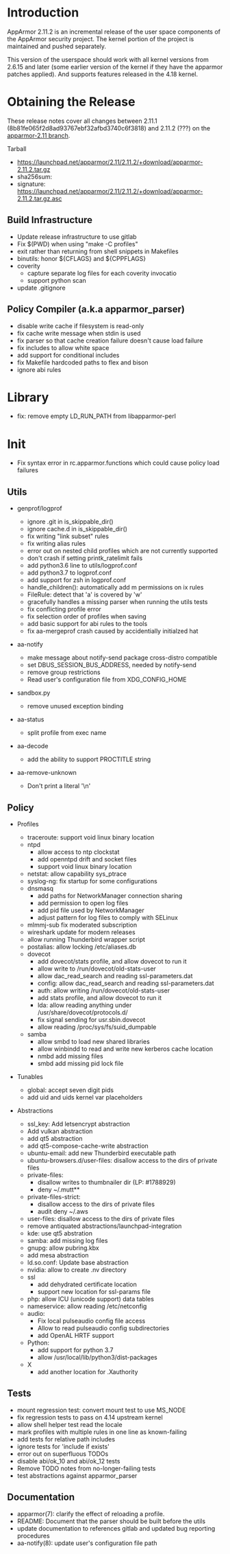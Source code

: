 Introduction
============

AppArmor 2.11.2 is an incremental release of the user space components
of the AppArmor security project. The kernel portion of the project
is maintained and pushed separately.

This version of the userspace should work with all kernel versions from
2.6.15 and later (some earlier version of the kernel if they have the
apparmor patches applied). And supports features released in the 4.18
kernel.


# Obtaining the Release
These release notes cover all changes between 2.11.1 (8b81fe065f2d8ad93767ebf32afbd3740c6f3818)
and 2.11.2 (???) on the [apparmor-2.11 branch](https://gitlab.com/apparmor/apparmor/tree/apparmor-2.11).

Tarball
-   <https://launchpad.net/apparmor/2.11/2.11.2/+download/apparmor-2.11.2.tar.gz>
-   sha256sum: 
-   signature: <https://launchpad.net/apparmor/2.11/2.11.2/+download/apparmor-2.11.2.tar.gz.asc>


Build Infrastructure
--------------------
- Update release infrastructure to use gitlab
- Fix $(PWD) when using "make -C profiles"
- exit rather than returning from shell snippets in Makefiles
- binutils: honor ${CFLAGS} and ${CPPFLAGS}
- coverity
   - capture separate log files for each coverity invocatio
   - support python scan
- update .gitignore


Policy Compiler (a.k.a apparmor\_parser)
----------------------------------------
- disable write cache if filesystem is read-only
- fix cache write message when stdin is used
- fix parser so that cache creation failure doesn't cause load failure
- fix includes to allow white space
- add support for conditional includes
- fix Makefile hardcoded paths to flex and bison
- ignore abi rules

# Library
- fix: remove empty LD_RUN_PATH from libapparmor-perl

# Init
- Fix syntax error in rc.apparmor.functions which could cause policy load failures

Utils
-----
-  genprof/logprof
   - ignore .git in is_skippable_dir()
   - ignore cache.d in is_skippable_dir()
   - fix writing "link subset" rules
   - fix writing alias rules
   - error out on nested child profiles which are not currently supported
   - don't crash if setting printk_ratelimit fails
   - add python3.6 line to utils/logprof.conf
   - add python3.7 to logprof.conf
   - add support for zsh in logprof.conf
   - handle_children(): automatically add m permissions on ix rules
   - FileRule: detect that 'a' is covered by 'w'
   - gracefully handles a missing parser when running the utils tests
   - fix conflicting profile error
   - fix selection order of profiles when saving
   - add basic support for abi rules to the tools
   - fix aa-mergeprof crash caused by accidentially initialzed hat

-   aa-notify
    - make message about notify-send package cross-distro compatible
    - set DBUS_SESSION_BUS_ADDRESS, needed by notify-send
    - remove group restrictions
    - Read user's configuration file from XDG_CONFIG_HOME

-   sandbox.py
    - remove unused exception binding

-  aa-status
   - split profile from exec name

- aa-decode
  - add the ability to support PROCTITLE string

- aa-remove-unknown
  - Don't print a literal '\n'

Policy
------
- Profiles
  - traceroute: support void linux binary location
  - ntpd
    - allow access to ntp clockstat
    - add openntpd drift and socket files
    - support void linux binary location
  - netstat: allow capability sys_ptrace
  - syslog-ng: fix startup for some configurations
  - dnsmasq
    - add paths for NetworkManager connection sharing
    - add permission to open log files
    - add pid file used by NetworkManager
    - adjust pattern for log files to comply with SELinux
  - mlmmj-sub fix moderated subscription
  - wireshark update for modern releases
  - allow running Thunderbird wrapper script
  - postalias: allow locking /etc/aliases.db
  - dovecot
    - add dovecot/stats profile, and allow dovecot to run it
    - allow write to /run/dovecot/old-stats-user
    - allow dac_read_search and reading ssl-parameters.dat
    - config: allow dac_read_search and reading ssl-parameters.dat
    - auth: allow writing /run/dovecot/old-stats-user
    - add stats profile, and allow dovecot to run it
    - lda: allow reading anything under /usr/share/dovecot/protocols.d/
    - fix signal sending for usr.sbin.dovecot
    - allow reading /proc/sys/fs/suid_dumpable
  - samba
    - allow smbd to load new shared libraries
    - allow winbindd to read and write new kerberos cache location
    - nmbd add missing files
    - smbd add missing pid lock file

- Tunables
  - global: accept seven digit pids
  - add uid and uids kernel var placeholders

- Abstractions
  - ssl_key: Add letsencrypt abstraction
  - Add vulkan abstraction
  - add qt5 abstraction
  - add qt5-compose-cache-write abstraction
  - ubuntu-email: add new Thunderbird executable path
  - ubuntu-browsers.d/user-files: disallow access to the dirs of private files
  - private-files:
    - disallow writes to thumbnailer dir (LP: #1788929)
    - deny ~/.mutt**
  - private-files-strict:
    - disallow access to the dirs of private files
    - audit deny ~/.aws
  - user-files: disallow access to the dirs of private files
  - remove antiquated abstractions/launchpad-integration
  - kde: use qt5 abstration
  - samba: add missing log files
  - gnupg: allow pubring.kbx
  - add mesa abstraction
  - ld.so.conf: Update base abstraction
  - nvidia: allow to create .nv directory
  - ssl
    - add dehydrated certificate location
    - support new location for ssl-params file
  - php: allow ICU (unicode support) data tables
  - nameservice: allow reading /etc/netconfig
  - audio:
    - Fix local pulseaudio config file access
    - Allow to read pulseaudio config subdirectories
    - add OpenAL HRTF support
  - Python:
    - add support for python 3.7
    - allow /usr/local/lib/python3/dist-packages
  - X
    - add another location for .Xauthority


Tests
-----
- mount regression test: convert mount test to use MS_NODE
- fix regression tests to pass on 4.14 upstream kernel
- allow shell helper test read the locale
- mark profiles with multiple rules in one line as known-failing
- add tests for relative path includes
- ignore tests for 'include if exists'
- error out on superfluous TODOs
- disable abi/ok_10 and abi/ok_12 tests
- Remove TODO notes from no-longer-failing tests
- test abstractions against apparmor_parser

Documentation
-------------
- apparmor(7): clarify the effect of reloading a profile.
- README: Document that the parser should be built before the utils
- update documentation to references gitlab and updated bug reporting procedures
- aa-notify(8): update user's configuration file path